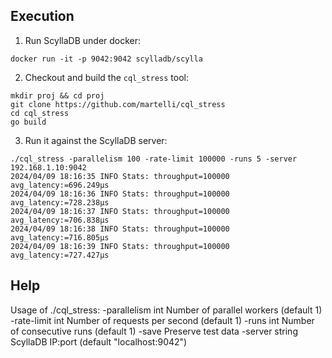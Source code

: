 ## Execution

1. Run ScyllaDB under docker:

```
docker run -it -p 9042:9042 scylladb/scylla
```

2. Checkout and build the `cql_stress` tool:

```
mkdir proj && cd proj
git clone https://github.com/martelli/cql_stress
cd cql_stress
go build
```

3. Run it against the ScyllaDB server:

```
./cql_stress -parallelism 100 -rate-limit 100000 -runs 5 -server 192.168.1.10:9042
2024/04/09 18:16:35 INFO Stats: throughput=100000 avg_latency:=696.249µs
2024/04/09 18:16:36 INFO Stats: throughput=100000 avg_latency:=728.238µs
2024/04/09 18:16:37 INFO Stats: throughput=100000 avg_latency:=706.838µs
2024/04/09 18:16:38 INFO Stats: throughput=100000 avg_latency:=716.805µs
2024/04/09 18:16:39 INFO Stats: throughput=100000 avg_latency:=727.427µs
```

## Help

Usage of ./cql_stress:
  -parallelism int
    	Number of parallel workers (default 1)
  -rate-limit int
    	Number of requests per second (default 1)
  -runs int
    	Number of consecutive runs (default 1)
  -save
    	Preserve test data
  -server string
    	ScyllaDB IP:port (default "localhost:9042")
